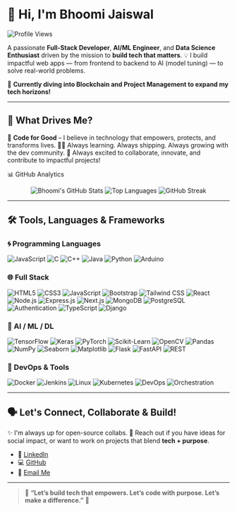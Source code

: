   
# 👋 Hi, I'm Bhoomi Jaiswal

![Profile Views](https://komarev.com/ghpvc/?username=BHOOMI764\&color=blue)

A passionate **Full-Stack Developer**, **AI/ML Engineer**, and **Data Science Enthusiast** driven by the mission to **build tech that matters**.
💡 I build impactful web apps — from frontend to backend to AI (model tuning) — to solve real-world problems.

🚀 **Currently diving into Blockchain and Project Management to expand my tech horizons!**

---

## 🧠 What Drives Me?

🚀 **Code for Good** – I believe in technology that empowers, protects, and transforms lives.
👩‍💼 Always learning. Always shipping. Always growing with the dev community.
💙 Always excited to collaborate, innovate, and contribute to impactful projects!


📊 GitHub Analytics

<div align="center">
<img alt="Bhoomi's GitHub Stats" src="https://github-readme-stats.vercel.app/api?username=BHOOMI764&show_icons=true&theme=tokyonight&include_all_commits=true&count_private=true" />
<img alt="Top Languages" src="https://github-readme-stats.vercel.app/api/top-langs/?username=BHOOMI764&layout=compact&theme=tokyonight" />
<img alt="GitHub Streak" src="https://github-readme-streak-stats.herokuapp.com/?user=BHOOMI764&theme=tokyonight" />
</div>

---

## 🛠️ Tools, Languages & Frameworks

### 🌀 Programming Languages

![JavaScript](https://img.shields.io/badge/JavaScript-F7DF1E?style=flat\&logo=javascript\&logoColor=black)
![C](https://img.shields.io/badge/C-A8B9CC?style=flat\&logo=c\&logoColor=white)
![C++](https://img.shields.io/badge/C%2B%2B-00599C?style=flat\&logo=c%2B%2B\&logoColor=white)
![Java](https://img.shields.io/badge/Java-007396?style=flat\&logo=java\&logoColor=white)
![Python](https://img.shields.io/badge/Python-3776AB?style=flat\&logo=python\&logoColor=white)
![Arduino](https://img.shields.io/badge/Arduino-00979D?logo=arduino\&logoColor=white)

### 🌐 Full Stack

![HTML5](https://img.shields.io/badge/HTML5-E34F26?style=flat\&logo=html5\&logoColor=white)
![CSS3](https://img.shields.io/badge/CSS3-1572B6?style=flat\&logo=css3\&logoColor=white)
![JavaScript](https://img.shields.io/badge/JavaScript-F7DF1E?style=flat\&logo=javascript\&logoColor=black)
![Bootstrap](https://img.shields.io/badge/Bootstrap-7952B3?style=flat\&logo=bootstrap\&logoColor=white)
![Tailwind CSS](https://img.shields.io/badge/Tailwind_CSS-38B2AC?style=flat\&logo=tailwind-css\&logoColor=white)
![React](https://img.shields.io/badge/React-61DAFB?style=flat\&logo=react\&logoColor=black)
![Node.js](https://img.shields.io/badge/Node.js-339933?style=flat\&logo=node.js\&logoColor=white)
![Express.js](https://img.shields.io/badge/Express.js-000000?style=flat\&logo=express\&logoColor=white)
![Next.js](https://img.shields.io/badge/Next.js-000000?style=flat\&logo=next.js\&logoColor=white)
![MongoDB](https://img.shields.io/badge/MongoDB-47A248?style=flat\&logo=mongodb\&logoColor=white)
![PostgreSQL](https://img.shields.io/badge/PostgreSQL-336791?style=flat\&logo=postgresql\&logoColor=white)
![Authentication](https://img.shields.io/badge/Authentication-FF6B6B?style=flat)
![TypeScript](https://img.shields.io/badge/TypeScript-3178C6?style=flat\&logo=typescript\&logoColor=white)
![Django](https://img.shields.io/badge/Django-092E20?style=flat\&logo=django\&logoColor=white)

### 🤖 AI / ML / DL

![TensorFlow](https://img.shields.io/badge/TensorFlow-FF6F00?style=flat\&logo=tensorflow\&logoColor=white)
![Keras](https://img.shields.io/badge/Keras-D00000?style=flat\&logo=keras\&logoColor=white)
![PyTorch](https://img.shields.io/badge/PyTorch-EE4C2C?style=flat\&logo=pytorch\&logoColor=white)
![Scikit-Learn](https://img.shields.io/badge/Scikit--Learn-F7931E?style=flat\&logo=scikit-learn\&logoColor=white)
![OpenCV](https://img.shields.io/badge/OpenCV-5C3EE8?style=flat\&logo=opencv\&logoColor=white)
![Pandas](https://img.shields.io/badge/Pandas-150458?style=flat\&logo=pandas)
![NumPy](https://img.shields.io/badge/NumPy-013243?style=flat\&logo=numpy)
![Seaborn](https://img.shields.io/badge/Seaborn-3776AB?style=flat)
![Matplotlib](https://img.shields.io/badge/Matplotlib-11557C?style=flat)
![Flask](https://img.shields.io/badge/Flask-000000?style=flat\&logo=flask)
![FastAPI](https://img.shields.io/badge/FastAPI-009688?style=flat\&logo=fastapi)
![REST](https://img.shields.io/badge/REST%20API-005571?style=flat)

### 🧰 DevOps & Tools

![Docker](https://img.shields.io/badge/Docker-2496ED?style=flat\&logo=docker\&logoColor=white)
![Jenkins](https://img.shields.io/badge/Jenkins-CI-blue?logo=jenkins)
![Linux](https://img.shields.io/badge/Linux-yellow?logo=linux)
![Kubernetes](https://img.shields.io/badge/Kubernetes-blueviolet?logo=kubernetes)
![DevOps](https://img.shields.io/badge/DevOps-orange?logo=devops)
![Orchestration](https://img.shields.io/badge/Orchestration-4B0082?logo=cloud\&logoColor=white)

---

## 🗣️ Let's Connect, Collaborate & Build!

✨ I'm always up for open-source collabs.
🧩 Reach out if you have ideas for social impact, or want to work on projects that blend **tech + purpose**.

* 💼 [LinkedIn](https://www.linkedin.com/in/bhoomi-jaiswal-91715128b/)
* 💻 [GitHub](https://github.com/BHOOMI764)
* 📧 [Email Me](mailto:bhoomicat2005@gmail.com)

---

> 💫 **“Let’s build tech that empowers. Let’s code with purpose. Let’s make a difference.”** 💙
